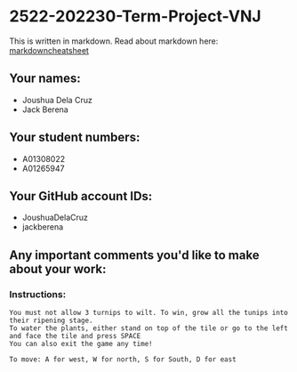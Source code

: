 # 2522-202230-Term-Project-VNJ

This is written in markdown. Read about markdown here: [markdowncheatsheet](https://www.markdownguide.org/cheat-sheet/)

## Your names:
- Joushua Dela Cruz
- Jack Berena

## Your student numbers:
- A01308022
- A01265947

## Your GitHub account IDs:
- JoushuaDelaCruz
- jackberena

## Any important comments you'd like to make about your work:
### Instructions:
    You must not allow 3 turnips to wilt. To win, grow all the tunips into their ripening stage.
    To water the plants, either stand on top of the tile or go to the left and face the tile and press SPACE
    You can also exit the game any time!
    
    To move: A for west, W for north, S for South, D for east

